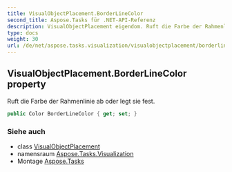 ```yaml
---
title: VisualObjectPlacement.BorderLineColor
second_title: Aspose.Tasks für .NET-API-Referenz
description: VisualObjectPlacement eigendom. Ruft die Farbe der Rahmenlinie ab oder legt sie fest.
type: docs
weight: 30
url: /de/net/aspose.tasks.visualization/visualobjectplacement/borderlinecolor/
---
```

## VisualObjectPlacement.BorderLineColor property

Ruft die Farbe der Rahmenlinie ab oder legt sie fest.

```csharp
public Color BorderLineColor { get; set; }
```

### Siehe auch

* class [VisualObjectPlacement](../)
* namensraum [Aspose.Tasks.Visualization](../../visualobjectplacement/)
* Montage [Aspose.Tasks](../../../)


